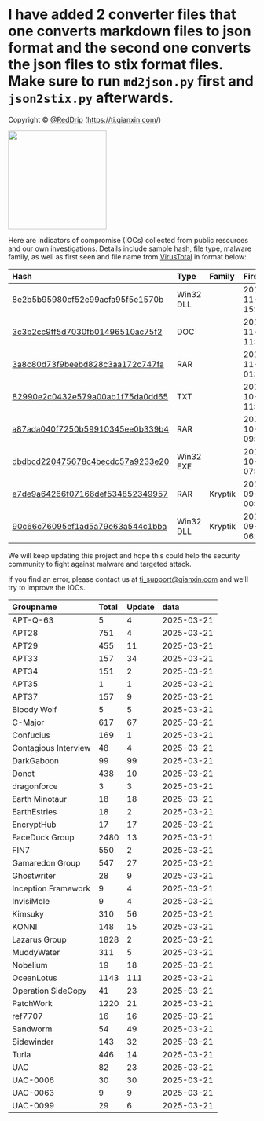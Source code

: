 # I have added 2 converter files that one converts markdown files to json format and the second one converts the json files to stix format files. Make sure to run `md2json.py` first and `json2stix.py` afterwards.

Copyright © [@RedDrip](https://twitter.com/RedDrip7?s=20) (https://ti.qianxin.com/)
   
<img src="logo.png" width = "200" height = "200">

Here are indicators of compromise (IOCs) collected from public resources and our own investigations. Details include sample hash, file type, malware family, as well as first seen and file name from [VirusTotal](https://www.virustotal.com/) in format below:

|Hash|Type|Family|First_Seen|Name|
|:--|:--|:--|:--|:--|
|[8e2b5b95980cf52e99acfa95f5e1570b](https://www.virustotal.com/gui/file/8e2b5b95980cf52e99acfa95f5e1570b)|Win32 DLL||2019-11-11 15:22:00|C:\Users\<USER>\AppData\Local\Temp\~$doc-ad9b812a-88b2-454c-989f-7bb5fe98717e.ole|
|[3c3b2cc9ff5d7030fb01496510ac75f2](https://www.virustotal.com/gui/file/3c3b2cc9ff5d7030fb01496510ac75f2)|DOC||2019-11-11 11:13:02|?-????2019?????????????????.doc|
|[3a8c80d73f9beebd828c3aa172c747fa](https://www.virustotal.com/gui/file/3a8c80d73f9beebd828c3aa172c747fa)|RAR||2019-11-07 01:23:39|Noi dung don cau cuu.rar|
|[82990e2c0432e579a00ab1f75da0dd65](https://www.virustotal.com/gui/file/82990e2c0432e579a00ab1f75da0dd65)|TXT||2019-10-26 11:05:08|lang.ps1|
|[a87ada040f7250b59910345ee0b339b4](https://www.virustotal.com/gui/file/a87ada040f7250b59910345ee0b339b4)|RAR||2019-10-23 09:20:16|Thu moi.rar|
|[dbdbcd220475678c4becdc57a9233e20](https://www.virustotal.com/gui/file/dbdbcd220475678c4becdc57a9233e20)|Win32 EXE||2019-10-18 07:28:19|AcroRd32.exe|
|[e7de9a64266f07168def534852349957](https://www.virustotal.com/gui/file/e7de9a64266f07168def534852349957)|RAR|Kryptik|2019-09-16 00:18:57|Don khieu nai.rar|
|[90c66c76095ef1ad5a79e63a544c1bba](https://www.virustotal.com/gui/file/90c66c76095ef1ad5a79e63a544c1bba)|Win32 DLL|Kryptik|2019-09-13 06:02:21|123456|

We will keep updating this project and hope this could help the security community to fight against malware and targeted attack.  
    

If you find an error, please contact us at ti_support@qianxin.com and we’ll try to improve the IOCs.





|Groupname|Total|Update|data|  
|:--|:--|:--|:--|  
|APT-Q-63|5|4|2025-03-21|  
|APT28|751|4|2025-03-21|  
|APT29|455|11|2025-03-21|  
|APT33|157|34|2025-03-21|  
|APT34|151|2|2025-03-21|  
|APT35|1|1|2025-03-21|  
|APT37|157|9|2025-03-21|  
|Bloody Wolf|5|5|2025-03-21|  
|C-Major|617|67|2025-03-21|  
|Confucius|169|1|2025-03-21|  
|Contagious Interview|48|4|2025-03-21|  
|DarkGaboon|99|99|2025-03-21|  
|Donot|438|10|2025-03-21|  
|dragonforce|3|3|2025-03-21|  
|Earth Minotaur|18|18|2025-03-21|  
|EarthEstries|18|2|2025-03-21|  
|EncryptHub|17|17|2025-03-21|  
|FaceDuck Group|2480|13|2025-03-21|  
|FIN7|550|2|2025-03-21|  
|Gamaredon Group|547|27|2025-03-21|  
|Ghostwriter|28|9|2025-03-21|  
|Inception Framework|9|4|2025-03-21|  
|InvisiMole|9|4|2025-03-21|  
|Kimsuky|310|56|2025-03-21|  
|KONNI|148|15|2025-03-21|  
|Lazarus Group|1828|2|2025-03-21|  
|MuddyWater|311|5|2025-03-21|  
|Nobelium|19|18|2025-03-21|  
|OceanLotus|1143|111|2025-03-21|  
|Operation SideCopy|41|23|2025-03-21|  
|PatchWork|1220|21|2025-03-21|  
|ref7707|16|16|2025-03-21|  
|Sandworm|54|49|2025-03-21|  
|Sidewinder|143|32|2025-03-21|  
|Turla|446|14|2025-03-21|  
|UAC|82|23|2025-03-21|  
|UAC-0006|30|30|2025-03-21|  
|UAC-0063|9|9|2025-03-21|  
|UAC-0099|29|6|2025-03-21|  
